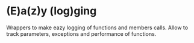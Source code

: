 # (E)a(z)y (log)ging

Wrappers to make eazy logging of functions and members calls.
Allow to track parameters, exceptions and performance of functions.